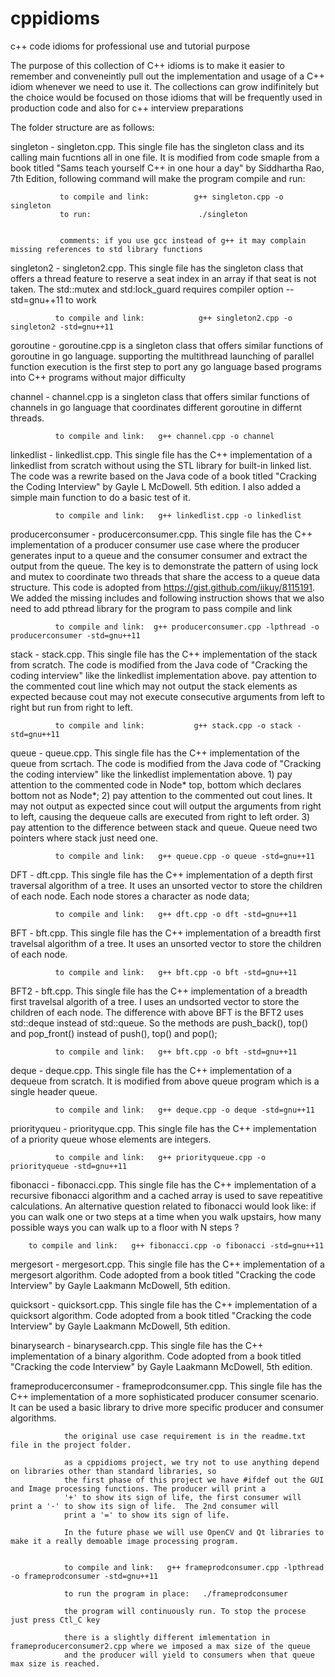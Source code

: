 # cppidioms
c++ code idioms for professional use and tutorial purpose

The purpose of this collection of C++ idioms is to make it easier to remember and conveneintly pull out
the implementation and usage of a C++ idiom whenever we need to use it. The
collections can grow indifinitely but the choice would be focused on those idioms that will be frequently used in production code and also for c++ interview preparations

The folder structure are as follows:

  singleton - singleton.cpp. This single file has the singleton class and its
              calling main fucntions all in one file. It is modified from code smaple from a book
              titled "Sams teach yourself C++ in one hour a day" by Siddhartha Rao, 7th Edition, 
              following command will make the program compile and run: 
 
               to compile and link:          g++ singleton.cpp -o singleton
               to run:                        ./singleton


               comments: if you use gcc instead of g++ it may complain missing references to std library functions

 singleton2 - singleton2.cpp. This single file has the singleton class that offers a thread feature to reserve a
              seat index in an array if that seat is not taken. The std::mutex and std:lock_guard requires
              compiler option --std=gnu++11 to work

              to compile and link:            g++ singleton2.cpp -o singleton2 -std=gnu++11

 goroutine  - goroutine.cpp is a singleton class that offers similar functions of goroutine in go language. 
              supporting the multithread launching of parallel function execution is the first step to port
              any go language based programs into C++ programs without major difficulty

 channel    - channel.cpp is a singleton class that offers similar functions of channels in go language 
              that coordinates different goroutine in differnt threads. 


              to compile and link:   g++ channel.cpp -o channel

 linkedlist  - linkedlist.cpp.  This single file has the C++ implementation of a linkedlist from scratch without
              using the STL library for built-in linked list. The code was a rewrite based on the Java code of
              a book titled "Cracking the Coding Interview" by Gayle L McDowell. 5th edition. I also added a simple
              main function to do a basic test of it.

              to compile and link:   g++ linkedlist.cpp -o linkedlist


 producerconsumer - producerconsumer.cpp. This single file has the C++ implementation of a producer consumer use case
              where the producer generates input to a queue and the consumer consumer and extract the output from the
              queue. The key is to demonstrate the pattern of using lock and mutex to coordinate two threads that share
              the access to a queue data structure. This code is adopted from https://gist.github.com/iikuy/8115191.
              We added the missing includes and following instruction shows that we also need to add pthread library
              for the program to pass compile and link

              to compile and link:  g++ producerconsumer.cpp -lpthread -o producerconsumer -std=gnu++11


stack -       stack.cpp.  This single file has the C++ implementation of the stack from scratch. The code is modified
              from the Java code of "Cracking the coding interview" like the linkedlist implementation above.
              pay attention to the commented cout line which may not output the stack elements as expected because
              cout may not execute consecutive arguments from left to right but run from right to left.


              to compile and link:           g++ stack.cpp -o stack -std=gnu++11

queue -       queue.cpp. This single file has the C++ implementation of the queue from scrtach.  The code is modified
              from the Java code of "Cracking the coding interview" like the linkedlist implementation above.
              1) pay attention to the commented code in Node* top, bottom which declares bottom not as Node*; 
              2) pay attention to the commented out cout lines. It may not output as expected since cout will output
              the arguments from right to left, causing the dequeue calls are executed from right to left order.
              3) pay attention to the difference between stack and queue. Queue need two pointers where stack just need one.

              to compile and link:   g++ queue.cpp -o queue -std=gnu++11


DFT -         dft.cpp. This single file has the C++ implementation of a depth first traversal algorithm of a tree. It uses an unsorted vector
              to store the children of each node. Each node stores a character as node data;


              to compile and link:   g++ dft.cpp -o dft -std=gnu++11



BFT -         bft.cpp. This single file has the C++ implementation of a breadth first travelsal algorithm of a tree. It uses an unsorted vector
              to store the children of each node.


              to compile and link:   g++ bft.cpp -o bft -std=gnu++11



BFT2  -       bft.cpp. This single file has the C++ implementation of a breadth first travelsal algorith of a tree. I uses an undsorted vector
              to store the children of each node. The difference with above BFT is the BFT2 uses std::deque instead of std::queue. So the methods
              are push_back(), top() and pop_front() instead of push(), top() and pop();


              to compile and link:   g++ bft.cpp -o bft -std=gnu++11



deque -       deque.cpp.  This single file has the C++ implementation of a dequeue from scratch. It is modified from above queue program which is a single 
              header queue.


              to compile and link:   g++ deque.cpp -o deque -std=gnu++11

priorityqueu - priorityque.cpp.  This single file has the C++ implementation of a priority queue whose elements are integers.

        
              to compile and link:   g++ priorityqueue.cpp -o priorityqueue -std=gnu++11

fibonacci    -  fibonacci.cpp.   This single file has the C++ implementation of a recursive fibonacci algorithm and a cached array is used to save
		repeatitive calculations.  An alternative question related to fibonacci would look like: if you can walk one or two steps at a time
                when you walk upstairs, how many possible ways you can walk up to a floor with N steps ? 

		to compile and link:   g++ fibonacci.cpp -o fibonacci -std=gnu++11

mergesort     - mergesort.cpp.  This single file has the C++ implementation of a mergesort algorithm. Code adopted from a book titled "Cracking the code
               Interview" by Gayle Laakmann McDowell, 5th edition.

quicksort     - quicksort.cpp.  This single file has the C++ implementation of a quicksort algorithm. Code adopted from a book titled "Cracking the code
               Interview" by Gayle Laakmann McDowell, 5th edition.

binarysearch     - binarysearch.cpp.  This single file has the C++ implementation of a binary algorithm. Code adopted from a book titled "Cracking the code
               Interview" by Gayle Laakmann McDowell, 5th edition.



frameproducerconsumer - frameprodconsumer.cpp.  This single file has the C++ implementation of a more sophisticated producer 
		consumer scenario. It can be used a basic library to drive more specific producer and consumer algorithms.

               	the original use case requirement is in the readme.txt file in the project folder. 

                as a cppidioms project, we try not to use anything depend on libraries other than standard libraries, so
                the first phase of this project we have #ifdef out the GUI and Image processing functions. The producer will print a
                '+' to show its sign of life, the first consumer will print a '-' to show its sign of life.  The 2nd consumer will
                print a '=' to show its sign of life.

                In the future phase we will use OpenCV and Qt libraries to make it a really demoable image processing program.

 
               	to compile and link:   g++ frameprodconsumer.cpp -lpthread -o frameprodconsumer -std=gnu++11

               	to run the program in place:   ./frameprodconsumer  

               	the program will continuously run. To stop the procese just press Ctl_C key
                
                there is a slightly different imlementation in frameproducerconsumer2.cpp where we imposed a max size of the queue
                and the producer will yield to consumers when that queue max size is reached. 


